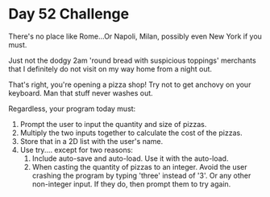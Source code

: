 # Day 52 Challenge

There's no place like Rome...Or Napoli, Milan, possibly even New York if you must.

Just not the dodgy 2am 'round bread with suspicious toppings' merchants that I definitely do not visit on my way home from a night out.

That's right, you're opening a pizza shop! Try not to get anchovy on your keyboard. Man that stuff never washes out.

Regardless, your program today must:

1. Prompt the user to input the quantity and size of pizzas.
1. Multiply the two inputs together to calculate the cost of the pizzas.
1. Store that in a 2D list with the user's name.
1. Use try.... except for two reasons: 
    1. Include auto-save and auto-load. Use it with the auto-load.
    1. When casting the quantity of pizzas to an integer. Avoid the user crashing the program by typing 'three' instead of '3'. Or any other non-integer input. If they do, then prompt them to try again.